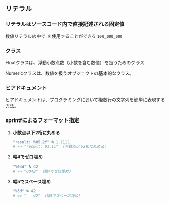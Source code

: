 
## リテラル
### リテラルはソースコード内で直接記述される固定値
数値リテラルの中で_を使用することができる
```100_000_000```

### クラス
Floatクラスは、浮動小数点数（小数を含む数値）を扱うためのクラス

Numericクラスは、数値を扱うオブジェクトの基本的なクラス。

### ヒアドキュメント
ヒアドキュメントは、プログラミングにおいて複数行の文字列を簡単に表現する方法。
### sprintfによるフォーマット指定

1. **小数点以下2桁に丸める**
    ```ruby
    "result: %05.2f" % 1.1111
    # => "result: 01.11" （小数点以下2桁に丸める）
    ```

2. **幅4でゼロ埋め**
    ```ruby
    "%04d" % 42
    # => "0042" （幅4でゼロ埋め）
    ```

3. **幅5でスペース埋め**
    ```ruby
    "%5d" % 42
    # => "   42" （幅5でスペース埋め）
    ```

